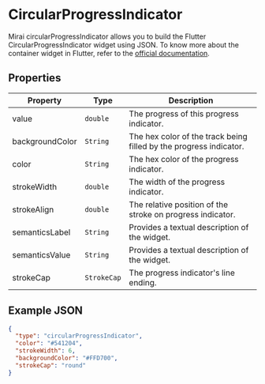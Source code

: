 # CircularProgressIndicator

Mirai circularProgressIndicator allows you to build the Flutter CircularProgressIndicator widget using JSON. 
To know more about the container widget in Flutter, refer to the [official documentation](https://api.flutter.dev/flutter/material/CircularProgressIndicator-class.html).

## Properties

| Property | Type              | Description                                       |
| --- |-------------------|---------------------------------------------------|
| value | `double`  | The progress of this progress indicator. |
| backgroundColor | `String` | The hex color of the track being filled by the progress indicator. |
| color | `String` | The hex color of the progress indicator. |
| strokeWidth | `double` | The width of the progress indicator. |
| strokeAlign | `double` | The relative position of the stroke on progress indicator. |
| semanticsLabel | `String` | Provides a textual description of the widget. |
| semanticsValue | `String` | Provides a textual description of the widget. |
| strokeCap | `StrokeCap` | The progress indicator's line ending. |


## Example JSON

```json
{
  "type": "circularProgressIndicator",
  "color": "#541204",
  "strokeWidth": 6,
  "backgroundColor": "#FFD700",
  "strokeCap": "round"
}
```

